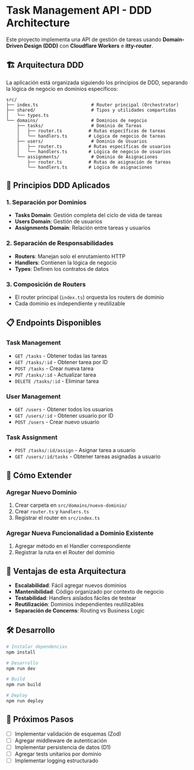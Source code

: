# Task Management API - DDD Architecture

Este proyecto implementa una API de gestión de tareas usando **Domain-Driven Design (DDD)** con **Cloudflare Workers** e **itty-router**.

## 🏗️ Arquitectura DDD

La aplicación está organizada siguiendo los principios de DDD, separando la lógica de negocio en dominios específicos:

```
src/
├── index.ts                    # Router principal (Orchestrator)
├── shared/                     # Tipos y utilidades compartidas
│   └── types.ts
└── domains/                    # Dominios de negocio
    ├── tasks/                  # Dominio de Tareas
    │   ├── router.ts          # Rutas específicas de tareas
    │   └── handlers.ts        # Lógica de negocio de tareas
    ├── users/                  # Dominio de Usuarios
    │   ├── router.ts          # Rutas específicas de usuarios
    │   └── handlers.ts        # Lógica de negocio de usuarios
    └── assignments/            # Dominio de Asignaciones
        ├── router.ts          # Rutas de asignación de tareas
        └── handlers.ts        # Lógica de asignaciones
```

## 🎯 Principios DDD Aplicados

### 1. **Separación por Dominios**

- **Tasks Domain**: Gestión completa del ciclo de vida de tareas
- **Users Domain**: Gestión de usuarios
- **Assignments Domain**: Relación entre tareas y usuarios

### 2. **Separación de Responsabilidades**

- **Routers**: Manejan solo el enrutamiento HTTP
- **Handlers**: Contienen la lógica de negocio
- **Types**: Definen los contratos de datos

### 3. **Composición de Routers**

- El router principal (`index.ts`) orquesta los routers de dominio
- Cada dominio es independiente y reutilizable

## 📋 Endpoints Disponibles

### Task Management

- `GET /tasks` - Obtener todas las tareas
- `GET /tasks/:id` - Obtener tarea por ID
- `POST /tasks` - Crear nueva tarea
- `PUT /tasks/:id` - Actualizar tarea
- `DELETE /tasks/:id` - Eliminar tarea

### User Management

- `GET /users` - Obtener todos los usuarios
- `GET /users/:id` - Obtener usuario por ID
- `POST /users` - Crear nuevo usuario

### Task Assignment

- `POST /tasks/:id/assign` - Asignar tarea a usuario
- `GET /users/:id/tasks` - Obtener tareas asignadas a usuario

## 🚀 Cómo Extender

### Agregar Nuevo Dominio

1. Crear carpeta en `src/domains/nuevo-dominio/`
2. Crear `router.ts` y `handlers.ts`
3. Registrar el router en `src/index.ts`

### Agregar Nueva Funcionalidad a Dominio Existente

1. Agregar método en el Handler correspondiente
2. Registrar la ruta en el Router del dominio

## 🔧 Ventajas de esta Arquitectura

- **Escalabilidad**: Fácil agregar nuevos dominios
- **Mantenibilidad**: Código organizado por contexto de negocio
- **Testabilidad**: Handlers aislados fáciles de testear
- **Reutilización**: Dominios independientes reutilizables
- **Separación de Concerns**: Routing vs Business Logic

## 🛠️ Desarrollo

```bash
# Instalar dependencias
npm install

# Desarrollo
npm run dev

# Build
npm run build

# Deploy
npm run deploy
```

## 📝 Próximos Pasos

- [ ] Implementar validación de esquemas (Zod)
- [ ] Agregar middleware de autenticación
- [ ] Implementar persistencia de datos (D1)
- [ ] Agregar tests unitarios por dominio
- [ ] Implementar logging estructurado
